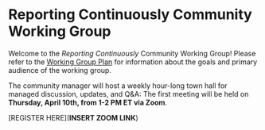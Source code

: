 # Reporting Continuously Community Working Group
Welcome to the *Reporting Continuously* Community Working Group! Please refer to the [Working Group Plan](./plan.md) for information about the goals and primary audience of the working group.

The community manager will host a weekly hour-long town hall for managed discussion, updates, and Q&A: The first meeting will be held on **Thursday, April 10th, from 1-2 PM ET via Zoom**.

[REGISTER HERE](**INSERT ZOOM LINK**)

